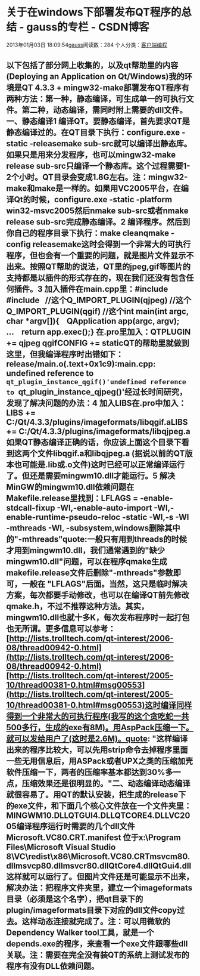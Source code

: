 # 关于在windows下部署发布QT程序的总结 - gauss的专栏 - CSDN博客
2013年01月03日 18:09:54[gauss](https://me.csdn.net/mathlmx)阅读数：284
个人分类：[客户端编程](https://blog.csdn.net/mathlmx/article/category/944323)
## 以下包括了部分网上收集的，以及qt帮助里的内容(Deploying an Application on Qt/Windows)我的环境是QT 4.3.3 + mingw32-make部署发布QT程序有两种方法：第一种，静态编译，可生成单一的可执行文件。第二种，动态编译，需同时附上需要的dll文件。一、静态编译1 编译QT。要静态编译，首先要求QT是静态编译过的。在QT目录下执行：configure.exe -static -releasemake sub-src就可以编译出静态库。如果只是用来分发程序，也可以mingw32-make release sub-src只编译一个静态库。这个过程需要1-2个小时。QT目录会变成1.8G左右。注：mingw32-make和make是一样的。如果用VC2005平台，在编译Qt的时候，configure.exe -static -platform win32-msvc2005然后nmake sub-src或者nmake release sub-src完成静态编译。2 编译程序。然后到你自己的程序目录下执行：make cleanqmake -config releasemake这时会得到一个非常大的可执行程序，但也会有一个重要的问题，就是图片文件显示不出来。按照QT帮助的说法，QT里的jpeg,gif等图片的支持都是以插件的形式存在的，现在我们还没有包含任何插件。3 加入插件在main.cpp里：#include <QApplication>#include <QtPlugin>  //这个Q_IMPORT_PLUGIN(qjpeg) //这个Q_IMPORT_PLUGIN(qgif) //这个int main(int argc, char *argv[]){    QApplication app(argc, argv);    ...    return app.exec();} 在.pro里加入：QTPLUGIN += qjpeg qgifCONFIG += staticQT的帮助里就做到这里，但我编译程序时出错如下：release/main.o(.text+0x1c9):main.cpp: undefined reference to `qt_plugin_instance_qgif()'undefined reference to `qt_plugin_instance_qjpeg()'经过长时间研究，发现了解决问题的办法：4 加入LIBS在.pro中加入：LIBS += C:/Qt/4.3.3/plugins/imageformats/libqgif.aLIBS += C:/Qt/4.3.3/plugins/imageformats/libqjpeg.a如果QT静态编译正确的话，你应该上面这个目录下看到这两个文件libqgif.a和libqjpeg.a (据说以前的QT版本也可能是.lib或.o文件)这时已经可以正常编译运行了。但还是需要mingwm10.dll才能运行。5 解决MinGW的mingwm10.dll依赖问题在Makefile.release里找到：LFLAGS = -enable-stdcall-fixup -Wl,-enable-auto-import -Wl,-enable-runtime-pseudo-reloc -static -Wl,-s -Wl -mthreads -Wl, -subsystem,windows删除其中的"-mthreads"quote:一般只有用到threads的时候才用到mingwm10.dll，我们通常遇到的"缺少mingwm10.dll"问题，可以在程序qmake生成makefile.release文件后删除"-mthreads"参数即可，一般在 "LFLAGS"后面。当然，这只是临时解决方案，每次都要手动修改，也可以在编译QT前先修改qmake.h，不过不推荐这种方法。其实， mingwm10.dll也就十多K，每次发布程序时一起打包也无所谓。更多信息可以参考：[http://lists.trolltech.com/qt-interest/2006-08/thread00942-0.html](http://lists.trolltech.com/qt-interest/2006-08/thread00942-0.html)[http://lists.trolltech.com/qt-interest/2005-10/thread00381-0.html#msg00553](http://lists.trolltech.com/qt-interest/2005-10/thread00381-0.html#msg00553)这时编译同样得到一个非常大的可执行程序(我写的这个贪吃蛇一共500多行，生成的exe有8M)。用AspPack压缩一下。就可以发给用户了(这时是2.6M)。quote: "这样编译出来的程序比较大，可以先用strip命令去掉程序里面一些无用信息后，用ASPack或者UPX之类的压缩加壳软件压缩一下，两者的压缩率基本都达到30%多一点，压缩效果还是很明显的。"二、动态编译动态编译就很容易了。用QT的默认安装，把生成的release下的exe文件，和下面几个核心文件放在一个文件夹里：MINGWM10.DLLQTGUI4.DLLQTCORE4.DLLVC2005编译程序运行时需要的几个dll文件Microsoft.VC80.CRT.manifest 位于x:\Program Files\Microsoft Visual Studio 8\VC\redist\x86\Microsoft.VC80.CRTmsvcm80.dllmsvcp80.dllmsvcr80.dllQtCore4.dllQtGui4.dll这样就可以运行了。但图片文件还是可能显示不出来，解决办法：把程序文件夹里，建立一个imageformats目录（必须是这个名字），把qt目录下的plugin/imageformats目录下对应的dll文件copy过去。这样动态连接就完成了。注：可以用微软的Dependency Walker tool工具，就是一个depends.exe的程序，来查看一个exe文件跟哪些dll关联。注：需要在完全没有装QT的系统上测试发布的程序有没有DLL依赖问题。
